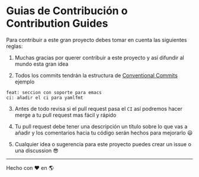 # Guias de Contribución o Contribution Guides

Para contribuir a este gran proyecto debes tomar en cuenta las siguientes reglas:

1. Muchas gracias por querer contribuir a este proyecto y así difundir al mundo esta gran idea

1. Todos los commits tendrán la estructura de [Conventional Commits](https://www.conventionalcommits.org/es/v1.0.0-beta.3/) ejemplo

```
feat: seccion con soporte para emacs
ci: añadir el ci para yamlfmt
```

3. Antes de todo revisa si el pull request pasa el `CI` así podremos hacer merge a tu pull request mas fácil y rápido

1. Tu pull request debe tener una descripción un título sobre lo que vas a añadir y los comentarios hacia tu código serán hechos para mejorarlo :smiley:

1. Cualquier idea o sugerencia para este proyecto puedes crear un issue o una discussion :sunglasses:

______________________________________________________________________

Hecho con :heart: en :earth_americas:
